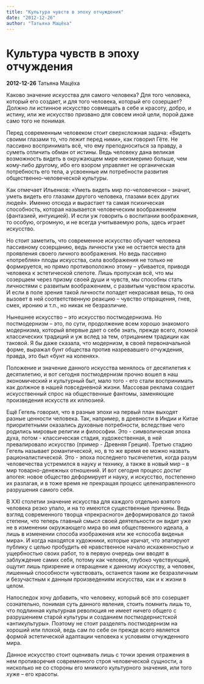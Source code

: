 ```yaml
---
title: "Культура чувств в эпоху отчуждения"
date: "2012-12-26"
author: "Татьяна Мацёха"
---
```


# Культура чувств в эпоху отчуждения

**2012-12-26** Татьяна Мацёха

Каково значение искусства для самого человека? Для того человека, который его создает, и для того человека, который его созерцает? Должно ли истинное искусство совмещать в себе и красоту, добро, и истину, или же искусство призвано для совсем иной цели, порой даже само того не понимая.

Перед современным человеком стоит сверхсложная задача: «Видеть своими глазами то, что лежит перед ними», как говорил Гёте. Не пассивно воспринимать всё, что ему преподноситься за правду, а суметь отличить обман от истины. Ведь человеку дана великая возможность видеть в окружающем мире неизмеримо больше, чем кому-либо другому, ибо его взором управляет не органическая потребность его тела, а усвоенные им потребности развития общественно-человеческой культуры.

Как отмечает Ильенков: «Уметь видеть мир по-человечески – значит, уметь видеть его глазами другого человека, глазами всех других людей». Именно отсюда и вырастает та самая психическая способность, которая называется человеческим воображением (фантазией, интуицией). И если уж говорить о воспитании воображения, то особую, огромную, и не всегда учитываемую роль, здесь играет искусство.

Но стоит заметить, что современное искусство обучает человека пассивному созерцанию, ведь личности уже не остается места для проявления своего личного воображения. Но ведь пассивно «потребляя» плоды искусства, сила воображения не только не формируется, но прямо противоположно этому – убивается, приводя человека к эстетической слепоте. Лишь пропуская всё, что мы созерцаем через призму своей души и чувств, мы способны стать личностями с развитым воображением, с развитым чувством красоты. И если в поле зрения такой личности попадет некрасивая вещь, то она вызовет в ней соответственную реакцию – чувство отвращения, гнев, смех, иронию и т.п., но никак не безразличие.

Нынешнее искусство – это искусство постмодернизма. Но постмодернизм – это, по сути, продолжение всем хорошо знакомого модернизма, который впервые дает о себе знать, прежде всего, ломкой классических традиций и уж вслед за тем, отрицанием традиции как таковой. Я бы даже сказала, что модернизм, в своей первоначальной форме, выражал бунт общества против назревавшего отчуждения, правда, это был «бунт на коленях».

Положение и значение данного искусства менялось от десятилетия к десятилетию, и вот сегодня постмодернизм прочно вошел в наш экономический и культурный быт, мало того - его стали воспринимать как должное в нашей повседневной жизни. Массовая реклама создает искусственный спрос на общественные фантомы, заменяющие произведения искусств их иллюзией.

Ещё Гегель говорил, что в разные эпохи на первый план выходят разные ценности человека. Так, например, в древности в Индии и Китае приоритетными оказались духовные потребности, вследствие чего родились мировые религии и философии. Это - символическая эпоха духа, потом - классическая стадия, художественная, в ней превалировало искусство (пример - Древняя Греция). Третью стадию Гегель называет романтической, но, в то же время ее можно назвать рационалистической. Это - эпоха последнего тысячелетия, когда разум человечества устремился в науку и технику, а также в новый мир – в мир товарно-денежных отношений. И вот сегодня процесс достиг апогея: новое общество деформирует и науку, и искусство, постепенно их разлагая, и в тоже время не прекращая процесс целенаправленного разрушения самого себя.

В ХХІ столетии значение искусства для каждого отдельно взятого человека резко упало, и на то имеются существенные причины. Ведь взгляд современного творца «прекрасного» деформировался до такой степени, что теперь главный смысл своей деятельности он видит уже не в изменении окружающего мира во имя общественного идеала, а лишь в изменении способа изображения или же «способа виденья мира». И когда находятся художники, которые кричат, что эпатируют публику с целью пробудить её нравственное начало искаженностью и ущербностью своих работ, то в первую очередь они вводят в заблуждение самих себя, потому как человек, глубоко чувствующий, ощутит лишь призрение и отвращение к данному искусству, а человек, лишенный способности чувствовать, останется таким же безразличным и безучастным к данным произведениям искусства, как и к жизни в целом.

Напоследок хочу добавить, что человеку, который всё это созерцает сознательно, понимая суть данного явления, стоить помнить лишь то, что подлинная культурная революция не имеет ничего общего с разрушением старой культуры и созданием постмодернистской «антикультуры». Поэтому не стоит разделять постмодернизм на хороший или плохой, ведь сам по себе он прежде всего является формой эстетической адаптации человека к условиям отчужденного мира.

Данное искусство стоит оценивать лишь с точки зрения отражения в нем противоречия современного строя человеческой сущности, а нисколько не со стороны его мнимого культурного значения, или того хуже – его красоты.